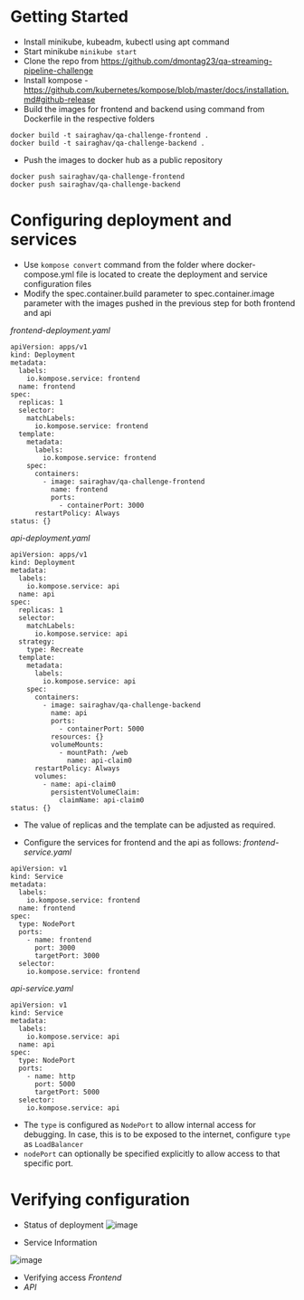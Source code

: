 # Getting Started
- Install minikube, kubeadm, kubectl using apt command
- Start minikube
 `minikube start`
- Clone the repo from https://github.com/dmontag23/qa-streaming-pipeline-challenge
- Install kompose - https://github.com/kubernetes/kompose/blob/master/docs/installation.md#github-release
- Build the images for frontend and backend using command from Dockerfile in the respective folders 
```
docker build -t sairaghav/qa-challenge-frontend .
docker build -t sairaghav/qa-challenge-backend .
```
- Push the images to docker hub as a public repository
```
docker push sairaghav/qa-challenge-frontend
docker push sairaghav/qa-challenge-backend
```

# Configuring deployment and services
- Use `kompose convert` command from the folder where docker-compose.yml file is located to create the deployment and service configuration files
- Modify the spec.container.build parameter to spec.container.image parameter with the images pushed in the previous step for both frontend and api

*frontend-deployment.yaml*
```
apiVersion: apps/v1
kind: Deployment
metadata:
  labels:
    io.kompose.service: frontend
  name: frontend
spec:
  replicas: 1
  selector:
    matchLabels:
      io.kompose.service: frontend
  template:
    metadata:
      labels:
        io.kompose.service: frontend
    spec:
      containers:
        - image: sairaghav/qa-challenge-frontend
          name: frontend
          ports:
            - containerPort: 3000
      restartPolicy: Always
status: {}
```

*api-deployment.yaml*
```
apiVersion: apps/v1
kind: Deployment
metadata:
  labels:
    io.kompose.service: api
  name: api
spec:
  replicas: 1
  selector:
    matchLabels:
      io.kompose.service: api
  strategy:
    type: Recreate
  template:
    metadata:
      labels:
        io.kompose.service: api
    spec:
      containers:
        - image: sairaghav/qa-challenge-backend
          name: api
          ports:
            - containerPort: 5000
          resources: {}
          volumeMounts:
            - mountPath: /web
              name: api-claim0
      restartPolicy: Always
      volumes:
        - name: api-claim0
          persistentVolumeClaim:
            claimName: api-claim0
status: {}
```
- The value of replicas and the template can be adjusted as required.

- Configure the services for frontend and the api as follows:
*frontend-service.yaml*
```
apiVersion: v1
kind: Service
metadata:
  labels:
    io.kompose.service: frontend
  name: frontend
spec:
  type: NodePort
  ports:
    - name: frontend
      port: 3000
      targetPort: 3000
  selector:
    io.kompose.service: frontend
```
*api-service.yaml*
```
apiVersion: v1
kind: Service
metadata:
  labels:
    io.kompose.service: api
  name: api
spec:
  type: NodePort
  ports:
    - name: http
      port: 5000
      targetPort: 5000
  selector:
    io.kompose.service: api
```

- The `type` is configured as `NodePort` to allow internal access for debugging. In case, this is to be exposed to the internet, configure `type` as `LoadBalancer`
- `nodePort` can optionally be specified explicitly to allow access to that specific port.

# Verifying configuration
- Status of deployment
![image](https://user-images.githubusercontent.com/4383992/113478603-1f82de00-948a-11eb-8e58-f1a4238f0d37.png)

- Service Information

![image](https://user-images.githubusercontent.com/4383992/113478684-a33cca80-948a-11eb-8969-d1de271edf26.png)


- Verifying access
*Frontend*
- *API*

